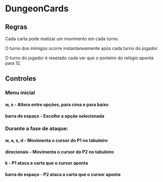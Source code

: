 # DungeonCards

## Regras
Cada carta pode realizar um movimento em cada turno.

O turno dos inimigos ocorre instantaneamente após cada turno do jogador.

O turno do jogador é resetado cada ver que o ponteiro do relógio aponta para 12.

## Controles
### Menu inicial

#### w, s - Altera entre opções, para cima e para baixo

#### barra de espaço - Escolhe a opção selecionada

### Durante a fase de ataque:

#### w, a, s, d - Movimenta o cursor do P1 no tabuleiro

#### direcionais - Movimenta o cursor do P2 no tabuleiro

#### k - P1 ataca a carta que o cursor aponta

#### barra de espaço - P2 ataca a carta que o cursor aponta
